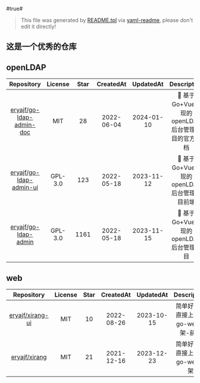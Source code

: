 #true#
> This file was generated by [README.tpl](README.tpl) via [yaml-readme](https://github.com/LinuxSuRen/yaml-readme), please don't edit it directly!

## 这是一个优秀的仓库

## openLDAP

| Repository  | License | Star  |CreatedAt | UpdatedAt  | Description |
|:-:|:-:|:-:|:-:|:-:|:-:|
| [eryajf/go-ldap-admin-doc](https://github.com/eryajf/go-ldap-admin-doc) | MIT | 28 | 2022-06-04 | 2024-01-10 | 🌉 基于Go&#43;Vue实现的openLDAP后台管理项目的官方文档 |
| [eryajf/go-ldap-admin-ui](https://github.com/eryajf/go-ldap-admin-ui) | GPL-3.0 | 123 | 2022-05-18 | 2023-11-12 | 🌉 基于Go&#43;Vue实现的openLDAP后台管理项目前端 |
| [eryajf/go-ldap-admin](https://github.com/eryajf/go-ldap-admin) | GPL-3.0 | 1161 | 2022-05-18 | 2023-11-15 | 🌉 基于Go&#43;Vue实现的openLDAP后台管理项目 |


## web

| Repository  | License | Star  |CreatedAt | UpdatedAt  | Description |
|:-:|:-:|:-:|:-:|:-:|:-:|
| [eryajf/xirang-ui](https://github.com/eryajf/xirang-ui) | MIT | 10 | 2022-08-26 | 2023-10-15 | 简单好用，直接上手的go-web框架-前端 |
| [eryajf/xirang](https://github.com/eryajf/xirang) | MIT | 21 | 2021-12-16 | 2023-12-23 | 简单好用，直接上手的go-web框架 |
